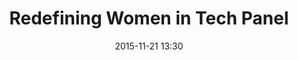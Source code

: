 ---
time: "1:30 - 2:30"
date: 2015-11-21 13:30
room: 
breakout: 2
title: Redefining Women in Tech Panel
speakers:
 - Dawn McDougall
 - Gloria Bell
 - Kara Lindstrom
---